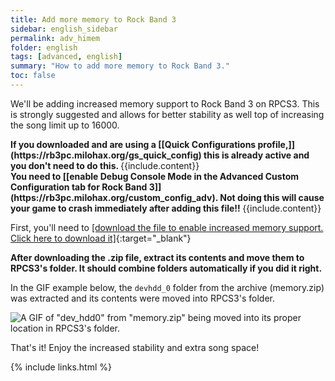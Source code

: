 ```yaml
---
title: Add more memory to Rock Band 3
sidebar: english_sidebar
permalink: adv_himem
folder: english
tags: [advanced, english]
summary: "How to add more memory to Rock Band 3."
toc: false
---
```


We'll be adding increased memory support to Rock Band 3 on RPCS3. This is strongly suggested and allows for better stability as well top of increasing the song limit up to 16000.

<div markdown="span" class="alert alert-info" role="alert"><i class="fa fa-info-circle"></i> <b>If you downloaded and are using a [[Quick Configurations profile,]](https://rb3pc.milohax.org/gs_quick_config) this is already active and you don't need to do this. </b> {{include.content}}</div>

<div markdown="span" class="alert alert-danger" role="alert"><i class="fa fa-exclamation-circle"></i> <b>You need to [[enable Debug Console Mode in the Advanced Custom Configuration tab for Rock Band 3]](https://rb3pc.milohax.org/custom_config_adv). Not doing this will cause your game to crash immediately after adding this file!! </b> {{include.content}}</div>

First, you'll need to [[download the file to enable increased memory support. Click here to download it]](https://rb3pc.milohax.org/downloads/customconfigs/memory.zip){:target="_blank"}

**After downloading the .zip file, extract its contents and move them to RPCS3's folder. It should combine folders automatically if you did it right.**

In the GIF example below, the `devhdd_0` folder from the archive (memory.zip) was extracted and its contents were moved into RPCS3's folder.

![A GIF of "dev_hdd0" from "memory.zip" being moved into its proper location in RPCS3's folder.](https://rb3pc.milohax.org/images/cust/himem.gif "memory.zip")

That's it! Enjoy the increased stability and extra song space!

{% include links.html %}